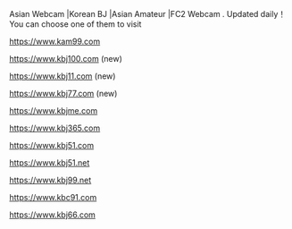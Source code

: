 
Asian Webcam |Korean BJ |Asian Amateur |FC2 Webcam . Updated daily！You can choose one of them to visit

https://www.kam99.com

https://www.kbj100.com (new)

https://www.kbj11.com (new)

https://www.kbj77.com (new)

https://www.kbjme.com 

https://www.kbj365.com 

https://www.kbj51.com

https://www.kbj51.net

https://www.kbj99.net

https://www.kbc91.com

https://www.kbj66.com



